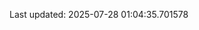 <!-- lastfm -->
<p align="center"></p>

<!--START_SECTION:last-updated-->
Last updated: 2025-07-28 01:04:35.701578
<!--END_SECTION:last-updated-->